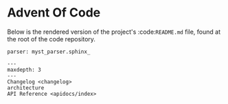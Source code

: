 Advent Of Code
==============

Below is the rendered version of the project's :code:`README.md` file, found at the
root of the code repository.

```{include} ../../README.md
parser: myst_parser.sphinx_
```

```{toctree} Table of Contents
---
maxdepth: 3
---
Changelog <changelog>
architecture
API Reference <apidocs/index>
```
